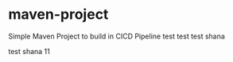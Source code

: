 # maven-project

Simple Maven Project to build in CICD Pipeline
test
test
test shana

test shana 11
